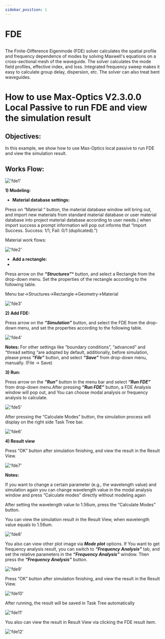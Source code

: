 ```yaml
---
sidebar_position: 1
---
```



# FDE

## 

The Finite-Difference Eigenmode (FDE) solver calculates the spatial profile and frequency dependence of modes by solving Maxwell's equations on a cross-sectional mesh of the waveguide.  The solver calculates the mode field profiles, effective index, and loss.  Integrated frequency sweep makes it easy to calculate group delay, dispersion, etc.  The solver can also treat bent waveguides.

# How to use Max-Optics V2.3.0.0 Local Passive to run FDE and view the simulation result

## Objectives:
In this example, we show how to use Max-Optics local passive to run FDE and view the simulation result.

## Works Flow:
!['fde1'](../../../static/img/tutorial/material/mode/fde1.png)

**1) Modeling:**
- **Material database settings:**
 <div class= "text-justify">Press on “Material “ button, the material database window will bring out, and import new materials from standard material database or user material database into project material database according to user needs.( when import success a prompt information will pop out informs that “Import Success. Success: 1/1, Fail: 0/1 (duplicated).”)</div>

Material work flows:

!['fde2'](../../../static/img/tutorial/material/mode/fde2.png )

- **Add a rectangle:**
- 
Press arrow on the ***“Structures”**** button, and select a Rectangle from the drop-down menu. Set the properties of the rectangle according to the following table.

  Menu bar->Structures->Rectangle->Geometry->Material

!['fde3'](../../../static/img/tutorial/material/mode/fde3.png )

**2) Add FDE:**

Press arrow on the ***“Simulation”*** button, and select the FDE from the drop-down menu, and set the properties according to the following table.

!['fde4'](../../../static/img/tutorial/material/mode/fde4.png )

**Notes:** For other settings like “boundary conditions”, “advanced” and “thread setting “are adopted by default, additionally, before simulation, please press ***“File”*** button, and select ***“Save”*** from drop-down menu, manually. (File -> Save)

**3) Run:**

Press arrow on the ***“Run”*** button in the menu bar and select ***“Run FDE”*** from drop-down menu.After pressing ***“Run FDE”*** button, a FDE Analysis window will pop out, and You can choose modal analysis or frequency analysis to calculate.

!['fde5'](../../../static/img/tutorial/material/mode/fde5.png )

After pressing the “Calculate Modes” button, the simulation process will display on the right side Task Tree bar.

!['fde6'](../../../static/img/tutorial/material/mode/fde6.png )

**4) Result view**

Press “OK” button after simulation finishing, and view the result in the Result View.

!['fde7'](../../../static/img/tutorial/material/mode/fde7.png )

**Notes:**

If you want to change a certain parameter (e.g., the wavelength value) and simulation again you can change wavelength value in the modal analysis window and press “Calculate modes” directly without modeling again

After setting the wavelength value to 1.56um, press the “Calculate Modes” button.

You can view the simulation result in the Result View, when wavelength value equals to 1.56um.

!['fde8'](../../../static/img/tutorial/material/mode/fde8.png )

You also can view other plot image via ***Mode plot*** options. If You want to get frequency analysis
result, you can switch to ***“Frequency Analysis”*** tab, and set the relative parameters in the
***“Frequency Analysis”*** window. Then press the ***“Frequency Analysis”*** button.

!['fde9'](../../../static/img/tutorial/material/mode/fde9.png )

Press “OK” button after simulation finishing, and view the result in the Result View.

!['fde10'](../../../static/img/tutorial/material/mode/fde10.png )

After running, the result will be saved in Task Tree automatically

!['fde11'](../../../static/img/tutorial/material/mode/fde11.png )

You also can view the result in Result View via clicking the FDE result item.

!['fde12'](../../../static/img/tutorial/material/mode/fde12.png )